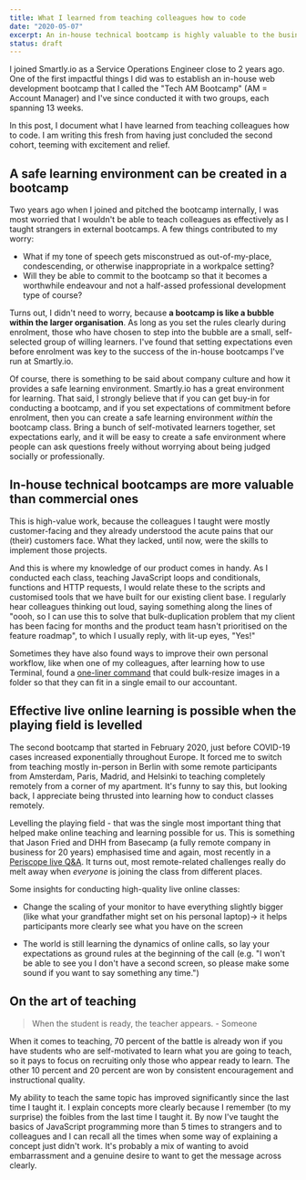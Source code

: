 ```yaml
---
title: What I learned from teaching colleagues how to code
date: "2020-05-07"
excerpt: An in-house technical bootcamp is highly valuable to the business, the employees who are participants, and the teacher (me).
status: draft
---
```


I joined Smartly.io as a Service Operations Engineer close to 2 years ago. One of the first impactful things I did was to establish an in-house web development bootcamp that I called the "Tech AM Bootcamp" (AM = Account Manager) and I've since conducted it with two groups, each spanning 13 weeks.

In this post, I document what I have learned from teaching colleagues how to code. I am writing this fresh from having just concluded the second cohort, teeming with excitement and relief.

## A safe learning environment can be created in a bootcamp

Two years ago when I joined and pitched the bootcamp internally, I was most worried that I wouldn't be able to teach colleagues as effectively as I taught strangers in external bootcamps. A few things contributed to my worry:

- What if my tone of speech gets misconstrued as out-of-my-place, condescending, or otherwise inappropriate in a workpalce setting?
- Will they be able to commit to the bootcamp so that it becomes a worthwhile endeavour and not a half-assed professional development type of course?

Turns out, I didn't need to worry, because **a bootcamp is like a bubble within the larger organisation**. As long as you set the rules clearly during enrolment, those who have chosen to step into the bubble are a small, self-selected group of willing learners. I've found that setting expectations even before enrolment was key to the success of the in-house bootcamps I've run at Smartly.io.

Of course, there is something to be said about company culture and how it provides a safe learning environment. Smartly.io has a great environment for learning. That said, I strongly believe that if you can get buy-in for conducting a bootcamp, and if you set expectations of commitment before enrolment, then you can create a safe learning environment *within* the bootcamp class. Bring a bunch of self-motivated learners together, set expectations early, and it will be easy to create a safe environment where people can ask questions freely without worrying about being judged socially or professionally.

## In-house technical bootcamps are more valuable than commercial ones

This is high-value work, because the colleagues I taught were mostly customer-facing and they already understood the acute pains that our (their) customers face. What they lacked, until now, were the skills to implement those projects.

And this is where my knowledge of our product comes in handy. As I conducted each class, teaching JavaScript loops and conditionals, functions and HTTP requests, I would relate these to the scripts and customised tools that we have built for our existing client base. I regularly hear colleagues thinking out loud, saying something along the lines of "oooh, so I can use this to solve that bulk-duplication problem that my client has been facing for months and the product team hasn't prioritised on the feature roadmap", to which I usually reply, with lit-up eyes, "Yes!"

Sometimes they have also found ways to improve their own personal workflow, like when one of my colleagues, after learning how to use Terminal, found a [one-liner command](/2020-03-08-why-useful-to-learn-terminal-with-example-application) that could bulk-resize images in a folder so that they can fit in a single email to our accountant.

## Effective live online learning is possible when the playing field is levelled

The second bootcamp that started in February 2020, just before COVID-19 cases increased exponentially throughout Europe. It forced me to switch from teaching mostly in-person in Berlin with some remote participants from Amsterdam, Paris, Madrid, and Helsinki to teaching completely remotely from a corner of my apartment. It's funny to say this, but looking back, I appreciate being thrusted into learning how to conduct classes remotely.

Levelling the playing field - that was the single most important thing that helped make online teaching and learning possible for us. This is something that Jason Fried and DHH from Basecamp (a fully remote company in business for 20 years) emphasised time and again, most recently in a [Periscope live Q&A](https://www.pscp.tv/jasonfried/1MYGNkzzNpXJw). It turns out, most remote-related challenges really do melt away when *everyone* is joining the class from different places.

Some insights for conducting high-quality live online classes:

- Change the scaling of your monitor to have everything slightly bigger (like what your grandfather might set on his personal laptop)→ it helps participants more clearly see what you have on the screen

- The world is still learning the dynamics of online calls, so lay your expectations as ground rules at the beginning of the call (e.g. "I won't be able to see you I don't have a second screen, so please make some sound if you want to say something any time.")

## On the art of teaching

> When the student is ready, the teacher appears. - Someone

When it comes to teaching, 70 percent of the battle is already won if you have students who are self-motivated to learn what you are going to teach, so it pays to focus on recruiting only those who appear ready to learn. The other 10 percent and 20 percent are won by consistent encouragement and instructional quality.

My ability to teach the same topic has improved significantly since the last time I taught it. I explain concepts more clearly because I remember (to my surprise) the foibles from the last time I taught it. By now I've taught the basics of JavaScript programming more than 5 times to strangers and to colleagues and I can recall all the times when some way of explaining a concept just didn't work. It's probably a mix of wanting to avoid embarrassment and a genuine desire to want to get the message across clearly.